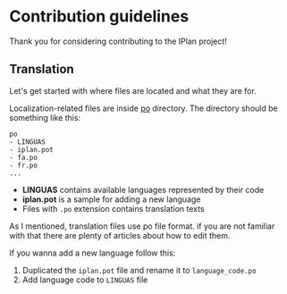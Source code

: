 # Contribution guidelines
Thank you for considering contributing to the IPlan project!

## Translation
Let's get started with where files are located and what they are for.

Localization-related files are inside [po](https://github.com/iman-salmani/iplan/tree/1e0f0081acebff48db156300498e86ca437b2cef/po) directory.
The directory should be something like this:
```
po
- LINGUAS
- iplan.pot
- fa.po
- fr.po
...
```

* **LINGUAS** contains available languages represented by their code
* **iplan.pot** is a sample for adding a new language
* Files with `.po` extension contains translation texts

As I mentioned, translation files use po file format. if you are not familiar with that there are plenty of articles about how to edit them.

If you wanna add a new language follow this:
1. Duplicated the `iplan.pot` file and rename it to `language_code.po`
2. Add language code to `LINGUAS` file